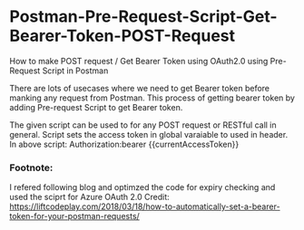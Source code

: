# Postman-Pre-Request-Script-Get-Bearer-Token-POST-Request
How to make POST request / Get Bearer Token using OAuth2.0 using Pre-Request Script in Postman

There are lots of usecases where we need to get Bearer token before manking any request from Postman. This process of getting bearer token by adding Pre-request Script to get Bearer token.

The given script can be used to for any POST request or RESTful call in general. 
Script sets the access token in global varaiable to used in header.
In above script: Authorization:bearer {{currentAccessToken}}

### Footnote: 
I refered following blog and optimzed the code for expiry checking and used the sciprt for Azure OAuth 2.0
Credit: https://liftcodeplay.com/2018/03/18/how-to-automatically-set-a-bearer-token-for-your-postman-requests/

